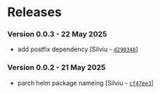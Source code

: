 # Releases

### Version 0.0.3 - 22 May 2025
- add postfix dependency [Silviu - [`d290348`](https://github.com/eea/helm-charts/commit/d290348d66326caa0fe5e974db98726e33f3c56c)]

### Version 0.0.2 - 21 May 2025
- parch helm package nameing [Silviu - [`cf47ee3`](https://github.com/eea/helm-charts/commit/cf47ee3d735aa6ad46aa3ea2aa2fe08b2718f524)]
